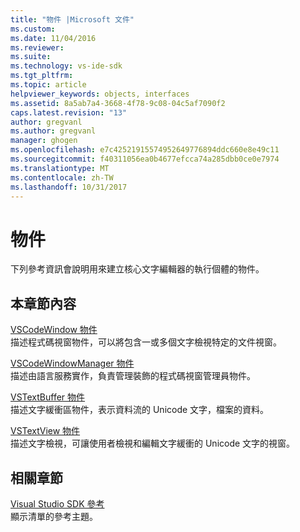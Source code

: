 ```yaml
---
title: "物件 |Microsoft 文件"
ms.custom: 
ms.date: 11/04/2016
ms.reviewer: 
ms.suite: 
ms.technology: vs-ide-sdk
ms.tgt_pltfrm: 
ms.topic: article
helpviewer_keywords: objects, interfaces
ms.assetid: 8a5ab7a4-3668-4f78-9c08-04c5af7090f2
caps.latest.revision: "13"
author: gregvanl
ms.author: gregvanl
manager: ghogen
ms.openlocfilehash: e7c42521915574952649776894ddc660e8e49c11
ms.sourcegitcommit: f40311056ea0b4677efcca74a285dbb0ce0e7974
ms.translationtype: MT
ms.contentlocale: zh-TW
ms.lasthandoff: 10/31/2017
---
```

# <a name="objects"></a>物件
下列參考資訊會說明用來建立核心文字編輯器的執行個體的物件。  
  
## <a name="in-this-section"></a>本章節內容  
 [VSCodeWindow 物件](../extensibility/vscodewindow-object.md)  
 描述程式碼視窗物件，可以將包含一或多個文字檢視特定的文件視窗。  
  
 [VSCodeWindowManager 物件](../extensibility/vscodewindowmanager-object.md)  
 描述由語言服務實作，負責管理裝飾的程式碼視窗管理員物件。  
  
 [VSTextBuffer 物件](../extensibility/vstextbuffer-object.md)  
 描述文字緩衝區物件，表示資料流的 Unicode 文字，檔案的資料。  
  
 [VSTextView 物件](../extensibility/vstextview-object.md)  
 描述文字檢視，可讓使用者檢視和編輯文字緩衝的 Unicode 文字的視窗。  
  
## <a name="related-sections"></a>相關章節  
 [Visual Studio SDK 參考](../extensibility/visual-studio-sdk-reference.md)  
 顯示清單的參考主題。